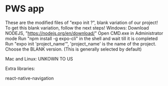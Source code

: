 # PWS app
These are the modified files of "expo init ?", blank variation of our project!
To get this blank variation, follow the next steps!
Windows:
Download NODEJS, "https://nodejs.org/en/download/"
Open CMD.exe in Administrator mode
Run "npm install -g expo-cli" in the shell and wait till it is completed
Run "expo init 'project_name'", 'project_name' is the name of the project.
Choose the BLANK version. (This is generally selected by default)

Mac and Linux:
UNKOWN TO US

Extra libraries:

react-native-navigation
